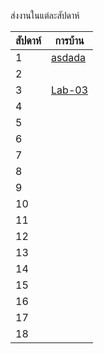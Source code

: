 ส่งงานในแต่ละสัปดาห์

สัปดาห์ | การบ้าน 
--- | --- 
1|[asdada](https://www.youtube.com/watch?v=01p2FCUcYY8)
2|
3|[Lab-03](https://github.com/ADSADAWUT/ENGCC304/blob/main/Lab-03)
4|
5|
6|
7|
8|
9|
10|
11|
12|
13|
14|
15|
16|
17|
18|
